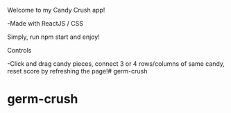 Welcome to my Candy Crush app!

-Made with ReactJS / CSS

Simply, run npm start and enjoy!

Controls

-Click and drag candy pieces, connect 3 or 4 rows/columns of same candy, reset score by refreshing the page!# germ-crush
# germ-crush
